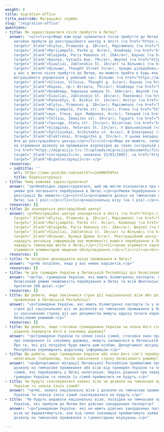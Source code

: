 ```yaml
---
weight: 0
title: migration-office
title_override: Міграційні служби
slug: "/migration-office"
questions:
- title: Як зареєструватися після прибуття в Литву?
  answer: '<ul><li><p>Якщо вам ніде зупинитися після прибуття до Литви, ви повинні
    негайно прибути до реєстраційного центру в Аліті (<a href="https://www.google.com/maps/place/Pramon%C4%97s+g.+1b,+Alytus+62323/data=!4m2!3m1!1s0x46e0b41bcf1f7ed5:0x76bc5b57b999fde1?sa=X&amp;ved=2ahUKEwjC_5KfvND2AhXMxIsKHbPgBBgQ8gF6BAggEAE"
    target="_blank">Alytus, Pramonės g. 1B</a>), Маріямполі (<a href="https://www.google.com/maps/place/Parko+g.+9,+Marijampol%C4%97+68218/@54.5728256,23.3579025,17z/data=!3m1!4b1!4m5!3m4!1s0x46e12a38b07379f5:0x791b3d5d99f340c1!8m2!3d54.5728225!4d23.3600912"
    target="_blank">Marijampolė, Parke g. 9</a>), Клайпеді (<a href="https://www.google.com/maps/place/Pary%C5%BEiaus+Komunos+g.+16A,+Klaip%C4%97da+91166/@55.7007652,21.1550866,17z/data=!3m1!4b1!4m5!3m4!1s0x46e4dc0e64993137:0xccc54293a6335f3e!8m2!3d55.7007622!4d21.1572753"
    target="_blank">Klaipėda, Paris Komunos st. 16A</a>), Каунас (<a href="https://www.google.com/maps/place/Vytauto+pr.+79,+Kaunas+44321/@54.8949898,23.9224056,17z/data=!3m1!4b1!4m5!3m4!1s0x46e722775f376ffd:0x942f9d96c4a750ea!8m2!3d54.8949898!4d23.9245943"
    target="_blank">Kaunas, Vytauto Ave. 79</a>), Шяуляї (<a href="https://www.google.com/maps/place/J.+Jablonskio+g.+16,+%C5%A0iauliai+78162/@55.9202149,23.2805633,17z/data=!3m1!4b1!4m5!3m4!1s0x46e5e3a7aed35ceb:0xefa94efb28280b5a!8m2!3d55.9202119!4d23.282752"
    target="_blank">Šiauliai, Jablonskio St. 16</a>) та Вільнюсі (<a href="https://www.google.com/maps/place/Minties+g.+3,+Vilnius+08233/@54.7062055,25.2968471,17z/data=!3m1!4b1!4m5!3m4!1s0x46dd96a574a9fd2f:0xe623d79f393ab79a!8m2!3d54.7062024!4d25.2990358"
    target="_blank">Вільнюс, Thought Street 3</a>), працює цілодобово;</p></li></ul><ul><li><p>Якщо
    у вас є житло після прибуття до Литви, ви можете прийти в будь-яке відділення
    міграційного управління у робочий час: Вільнюс (<a href="https://www.google.com/maps/place/Minties+g.+3,+Vilnius+08233/@54.7062024,25.2968471,17z/data=!3m1!4b1!4m5!3m4!1s0x46dd96a574a9fd2f:0xe623d79f393ab79a!8m2!3d54.7062024!4d25.2990358"
    target="_blank">Vilnius, Vilnius, Thought g. 3</a>); Каунас (<a href="https://www.google.com/maps/place/Vytauto+pr.+79,+Kaunas+44321/@54.8949898,23.9224056,17z/data=!4m5!3m4!1s0x46e722775f376ffd:0x942f9d96c4a750ea!8m2!3d54.8949898!4d23.9245943"
    target="_blank">Каунас, пр-т Вітовта, 79</a>); Клайпеда (<a href="https://www.google.com/maps/place/Pary%C5%BEiaus+Komunos+g.+16A,+Klaip%C4%97da+91166/@55.7007622,21.1550866,17z/data=!3m1!4b1!4m5!3m4!1s0x46e4dc0e64993137:0xccc54293a6335f3e!8m2!3d55.7007622!4d21.1572753"
    target="_blank">Клайпеда, Паризька комуна St. 16A</a>); Шяуляй (<a href="https://www.google.com/maps/place/J.+Jablonskio+g.+16,+%C5%A0iauliai+78162/@55.9202119,23.2805633,17z/data=!3m1!4b1!4m5!3m4!1s0x46e5e3a7aed35ceb:0xefa94efb28280b5a!8m2!3d55.9202119!4d23.282752"
    target="_blank">Šiauliai, Jablonskio St. 16</a>); Панєвєжіс (<a href="https://www.google.com/maps/place/K.+Binkio+g.+14,+Panev%C4%97%C5%BEys+35149/@55.73527,24.3419875,17z/data=!3m1!4b1!4m5!3m4!1s0x46e631f66563fb1b:0x59a82dd153ea71fd!8m2!3d55.73527!4d24.3441762"
    target="_blank">Panevėžys, K. Binkio st. 14</a>); Алітус (<a href="https://www.google.com/maps/place/Pramon%C4%97s+g.+1b,+Alytus+62323/@54.421532,24.0185523,17z/data=!3m1!4b1!4m5!3m4!1s0x46e0b41bcf1f7ed5:0x76bc5b57b999fde1!8m2!3d54.421532!4d24.020741"
    target="_blank">Alytus, Pramonės g. 1B</a>); Маріямполє (<a href="https://www.google.com/maps/place/Parko+g.+9,+Marijampol%C4%97+68218/@54.5728225,23.3579025,17z/data=!3m1!4b1!4m5!3m4!1s0x46e12a38b07379f5:0x791b3d5d99f340c1!8m2!3d54.5728225!4d23.3600912"
    target="_blank">Marijampolė, Parko str. 9</a>); Утяна (<a href="https://www.google.com/maps/place/Maironio+g.+4,+Utena+28241/@55.4976629,25.5989422,17z/data=!3m1!4b1!4m5!3m4!1s0x46dd57e6a8a8064b:0x81ba85519977eecf!8m2!3d55.4976629!4d25.6011309"
    target="_blank">вул. Утена, вул. Майроніо, 4</a>); Тельшяй (<a href="https://www.google.com/maps/place/%C5%BDemait%C4%97s+g.+34,+Tel%C5%A1iai+87102/@55.9881491,22.2373316,17z/data=!3m1!4b1!4m5!3m4!1s0x46e59f812de6041f:0x4b21c9c5579ac810!8m2!3d55.9881491!4d22.2395203"
    target="_blank">Telšiai, Žemaitės str. 34</a>); Таураґє (<a href="https://www.google.com/maps/place/Stoties+g.+15,+Taurag%C4%97+72263/@55.2472402,22.2851834,17z/data=!3m1!4b1!4m5!3m4!1s0x46e43e0d982b51e9:0xf4975bb3eef0780!8m2!3d55.2472402!4d22.2873721"
    target="_blank">Taurage, Stotų str. 15</a>); Вісаґінас (<a href="https://www.google.com/maps/place/Veteran%C5%B3+g.+13,+Visaginas+31114/@55.5999928,26.4344618,17z/data=!3m1!4b1!4m5!3m4!1s0x46c2c9a21ef00233:0x60ad25c872584fa5!8m2!3d55.5999928!4d26.4366505"
    target="_blank">Visaginas, Veterans St. 13</a>), У Шальчинінкай (<a href="https://www.google.com/maps/place/Architekto+g.+4,+%C5%A0al%C4%8Dininkai+17116/@54.3086724,25.3840772,17z/data=!3m1!4b1!4m5!3m4!1s0x46ddd0b1642aeaf3:0x45de7ebe0633f8ac!8m2!3d54.3086724!4d25.3862659"
    target="_blank">Šalčininkai, Architekto st. 4</a>), В Електренаї (<a href="https://www.google.com/maps/place/Draugyst%C4%97s+g.+32,+Elektr%C4%97nai+26121/@54.7844349,24.6721949,17z/data=!3m1!4b1!4m5!3m4!1s0x46e767191a3eddb7:0x8953b234637e9af1!8m2!3d54.7844349!4d24.6743836"
    target="_blank">Elektrėnai, Draugystės g. 32</a>). У цьому випадку не обов''язково
    йти до реєстраційного центру;</p></li></ul><p>Якщо ви можете, заповніть онлайн-заявку
    на отримання дозволу на проживання відповідно до таких інструкцій до прибуття
    [<a href="https://migracija.lrv.lt/uploads/migracija/documents/files/Migris%20paskyros%20suk%C5%ABrimo%20ir%20LLG%20pra%C5%A1ymo%20pildymo%20atmintin%C4%97%20-%20savanoriams(3).pdf"
    target="_blank">інструкції</a>, оновлено 15/03/2002]. <a href="https://www.youtube.com/watch?v=2wHHWVk9Tes"
    target="_blank">Відеоінструкції</a>.</p>'
  resources:
  - subtitle: ''
    url: https://www.youtube.com/watch?v=2wHHWVk9Tes
    title: Відеоінструкції
- title: Чому важливо зареєструватися?
  answer: "<p>Необхідно зареєструватися, щоб ми могли піклуватися про вас і створювати
    умови для легального перебування в Литві.</p><p>Умови перебування в Литві. Після
    реєстрації Ви зможете:</p><ul><li><p>отримати дозвіл на тимчасове проживання в
    Литві (на 1 рік);</p></li><li><p>національну візу (на 1 рік).</p></li></ul>"
  resources: []
- title: Де знаходиться реєстраційний центр?
  answer: <p>Реєстраційні центри знаходяться в Аліті (<a href="https://www.google.com/maps/place/Pramon%C4%97s+g.+1b,+Alytus+62323/@54.421532,24.0185523,17z/data=!3m1!4b1!4m5!3m4!1s0x46e0b41bcf1f7ed5:0x76bc5b57b999fde1!8m2!3d54.421532!4d24.020741"
    target="_blank">Alytus, Pramonės g. 1B</a>), Маріямполі (<a href="https://www.google.com/maps/place/Parko+g.+9,+Marijampol%C4%97+68218/@54.5728225,23.3579025,17z/data=!3m1!4b1!4m5!3m4!1s0x46e12a38b07379f5:0x791b3d5d99f340c1!8m2!3d54.5728225!4d23.3600912"
    target="_blank">Marijampolė, Parko str. 9</a>), Клайпеді (<a href="https://www.google.com/maps/place/Pary%C5%BEiaus+Komunos+g.+16A,+Klaip%C4%97da+91166/@55.7007622,21.1550866,17z/data=!3m1!4b1!4m5!3m4!1s0x46e4dc0e64993137:0xccc54293a6335f3e!8m2!3d55.7007622!4d21.1572753"
    target="_blank">Klaipėda, Paris Komunos str. 16A</a>), Шяуляї (<a href="https://www.google.com/maps/place/J.+Jablonskio+g.+16,+%C5%A0iauliai+78162/@55.9202119,23.2805633,17z/data=!3m1!4b1!4m5!3m4!1s0x46e5e3a7aed35ceb:0xefa94efb28280b5a!8m2!3d55.9202119!4d23.282752"
    target="_blank">Šiauliai, Jablonskio st. 16</a>) та Вільнюсі (<a href="https://www.google.com/maps/place/Minties+g.+3,+Vilnius+08233/@54.7062024,25.2968471,17z/data=!3m1!4b1!4m5!3m4!1s0x46dd96a574a9fd2f:0xe623d79f393ab79a!8m2!3d54.7062024!4d25.2990358"
    target="_blank">Вільнюс, Вулиця Думки 3</a>). Реєстраційний центр:</p><ul><li><p>вам
    нададуть детальну інформацію про можливості вашого перебування в Литві;</p></li><li><p>вам
    нададуть тимчасове житло в Литві;</p></li><li><p>ви отримаєте харчові пайки, ви
    отримаєте елементарне медичне обслуговування.</p></li></ul><p><br></p>
  resources: []
- title: Чи потрібно декларувати місце проживання в Литві?
  answer: "<p>Не потрібно, якщо у вас немає варіантів.</p>"
  resources: []
- title: Чи для громадян України в Литовській Республіці діє безвізовий режим?
  answer: "<p>Так, громадяни України, які мають біометричні паспорти, підпадають під
    безвізовий режим (можливість перебування в Литві та всій Шенгенській зоні 90 днів
    протягом 180 днів).</p>"
  resources: []
- title: Що робити, якщо закінчився строк дії національної візи або дозволу на тимчасове
    проживання в Литовській Республіці?
  answer: "<p>Громадяни України, які мають біометричні паспорти та у яких закінчується
    строк дії національних віз чи дозволів на тимчасове проживання в Литовській Республіці,
    із закінченням строку дії цих документів можуть одразу почати користуватися 90-денним
    безвізовим режимом.</p>"
  resources: []
- title: Що робити, якщо стосовно громадянина України чи члена його сім'ї прийнято
    рішення повернути його в іноземну державу?
  answer: "<p>Громадяни України та члени їхніх сімей, стосовно яких прийнято рішення
    про повернення їх іноземну державу, можуть залишатися в Литовській Республіці.
    Про те, які дії потрібно буде вжити цим особам, Департамент міграції Литовської
    Республіки оприлюднить додаткову інформацію.</p>"
- title: Що робити, якщо громадянин України або член його сім'ї перебуває в Литві
    нелегально (наприклад, після закінчення строку безвізового режиму)?
  answer: "<p>Департамент міграції Литовської Республіки прийматиме прохання на отримання
    дозволу на тимчасове проживання або візи від громадян України та членів їхніх
    сімей, які перебувають у Литві нелегально. Наразі рішення про повернення чи вислання
    громадян України та членів їх сімей прийматися не будуть.</p>"
- title: Чи будуть скасовуватися наявні візи чи дозволи на тимчасове проживання громадян
    України та членів їхніх сімей?
  answer: "<p>Ні, наявні національні візи і дозволи на тимчасове проживання громадян
    України та членів їхніх сімей скасовуватися не будуть.</p>"
- title: 'Чи будуть видавати національні візи, посвідки на тимчасове проживання громадянам
    України, які прибули до Литви без дійсних закордонних паспортів?  '
  answer: "<p>Громадянам України, які не мають дійсних закордонних паспортів, національні
    візи не видаватимуться, але від таких іноземців прийматимуть заяви про надання
    дозволу на тимчасове проживання з гуманітарних міркувань.</p>"

---
```

